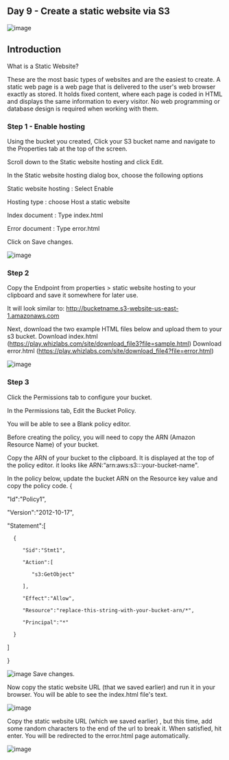 ## Day 9 - Create a static website via S3
![image](https://user-images.githubusercontent.com/82836111/140965848-39185507-0910-47ea-a73a-9d55a0104289.png)


## Introduction
What is a Static Website?

These are the most basic types of websites and are the easiest to create. A static web page is a web page that is delivered to the user's web browser exactly as stored. It holds fixed content, where each page is coded in HTML and displays the same information to every visitor. No web programming or database design is required when working with them.


### Step 1 - Enable hosting
Using the bucket you created,
Click your S3 bucket name and navigate to the Properties tab at the top of the screen.

Scroll down to the Static website hosting and click Edit.

In the Static website hosting dialog box, choose the following options

Static website hosting : Select Enable

Hosting type : choose Host a static website

Index document    : Type index.html

Error document    : Type error.html

Click on Save changes.

![image](https://user-images.githubusercontent.com/82836111/140966223-78bc6f41-595d-4a1b-89be-9763aec9a558.png)

### Step 2 

Copy the Endpoint from properties > static website hosting to your clipboard and save it somewhere for later use. 

It will look similar to: http://bucketname.s3-website-us-east-1.amazonaws.com

Next, download the two example HTML files below and upload them to your s3 bucket.
Download index.html (https://play.whizlabs.com/site/download_file3?file=sample.html)
Download error.html (https://play.whizlabs.com/site/download_file4?file=error.html)

![image](https://user-images.githubusercontent.com/82836111/140966490-2788fae5-9acf-407a-8955-1d17a8b58ba0.png)

### Step 3

Click the Permissions tab to configure your bucket.

In the Permissions tab, Edit the Bucket Policy.

You will be able to see a Blank policy editor.

Before creating the policy, you will need to copy the ARN (Amazon Resource Name) of your bucket.

Copy the ARN of your bucket to the clipboard. It is displayed at the top of the policy editor. it looks like   ARN:“arn:aws:s3:::your-bucket-name".

In the policy below, update the bucket ARN on the Resource key value and copy the policy code.
{ 

   "Id":"Policy1",

   "Version":"2012-10-17",

   "Statement":[ 

      { 

         "Sid":"Stmt1",

         "Action":[ 

            "s3:GetObject"

         ],

         "Effect":"Allow",

         "Resource":"replace-this-string-with-your-bucket-arn/*",

         "Principal":"*"

      }

   ]

}

![image](https://user-images.githubusercontent.com/82836111/140966594-747ae571-baf5-49ed-abad-84f1ae5e7544.png)
Save changes.

Now copy the static website URL (that we saved earlier) and run it in your browser. You will be able to see the index.html file's text. 

![image](https://user-images.githubusercontent.com/82836111/140966729-dcdc579a-1c04-4ff7-aefe-02ac4805138e.png)

Copy the static website URL (which we saved earlier) , but this time, add some random characters to the end of the url to break it. When satisfied, hit enter. You will be redirected to the error.html page automatically.

![image](https://user-images.githubusercontent.com/82836111/140966712-60d29728-6628-4f0d-9e97-5a3fec076e24.png)








